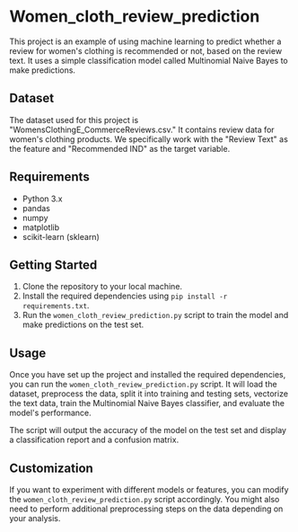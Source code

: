 # Women_cloth_review_prediction

This project is an example of using machine learning to predict whether a review for women's clothing is recommended or not, based on the review text. It uses a simple classification model called Multinomial Naive Bayes to make predictions.

## Dataset

The dataset used for this project is "WomensClothingE_CommerceReviews.csv." It contains review data for women's clothing products. We specifically work with the "Review Text" as the feature and "Recommended IND" as the target variable.

## Requirements

- Python 3.x
- pandas
- numpy
- matplotlib
- scikit-learn (sklearn)

## Getting Started

1. Clone the repository to your local machine.
2. Install the required dependencies using `pip install -r requirements.txt`.
3. Run the `women_cloth_review_prediction.py` script to train the model and make predictions on the test set.

## Usage

Once you have set up the project and installed the required dependencies, you can run the `women_cloth_review_prediction.py` script. It will load the dataset, preprocess the data, split it into training and testing sets, vectorize the text data, train the Multinomial Naive Bayes classifier, and evaluate the model's performance.

The script will output the accuracy of the model on the test set and display a classification report and a confusion matrix.

## Customization

If you want to experiment with different models or features, you can modify the `women_cloth_review_prediction.py` script accordingly. You might also need to perform additional preprocessing steps on the data depending on your analysis.

